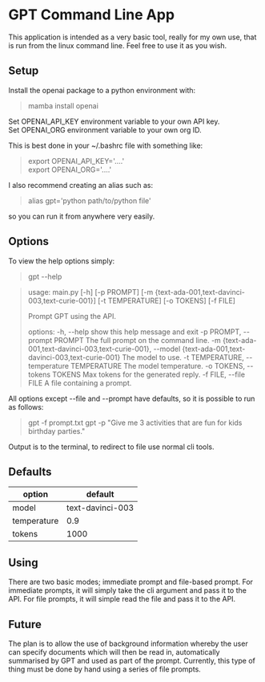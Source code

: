 # GPT Command Line App

This application is intended as a very basic tool, really for my own use, that is run from the linux command line. Feel free to use it as you wish.


## Setup

Install the openai package to a python environment with: 
> mamba install openai

Set OPENAI_API_KEY environment variable to your own API key.<br>
Set OPENAI_ORG environment variable to your own org ID.

This is best done in your ~/.bashrc file with something like:
> export OPENAI_API_KEY='....'<br>
> export OPENAI_ORG='....'

I also recommend creating an alias such as:
> alias gpt='python path/to/python file'

so you can run it from anywhere very easily. 

## Options
To view the help options simply:
> gpt --help

>usage: main.py [-h] [-p PROMPT] [-m {text-ada-001,text-davinci-003,text-curie-001}] [-t TEMPERATURE] [-o TOKENS] [-f FILE]
>
>Prompt GPT using the API.
>
>options:
>  -h, --help            show this help message and exit
>  -p PROMPT, --prompt PROMPT
>                        The full prompt on the command line.
>  -m {text-ada-001,text-davinci-003,text-curie-001}, --model {text-ada-001,text-davinci-003,text-curie-001}
>                        The model to use.
>  -t TEMPERATURE, --temperature TEMPERATURE
>                        The model temperature.
>  -o TOKENS, --tokens TOKENS
>                        Max tokens for the generated reply.
>  -f FILE, --file FILE  A file containing a prompt.

All options except --file and --prompt have defaults, so it is possible to run as follows:
> gpt -f prompt.txt
> gpt -p "Give me 3 activities that are fun for kids birthday parties."

Output is to the terminal, to redirect to file use normal cli tools.

## Defaults

| option      | default          |
|-------------|------------------|
| model       | text-davinci-003 |
| temperature | 0.9              |
| tokens      | 1000             |


## Using
There are two basic modes; immediate prompt and file-based prompt.
For immediate prompts, it will simply take the cli argument and pass it to the API.
For file prompts, it will simple read the file and pass it to the API.

## Future
The plan is to allow the use of background information whereby the user can specify documents which will then 
be read in, automatically summarised by GPT and used as part of the prompt. Currently, this type of thing must
be done by hand using a series of file prompts.

